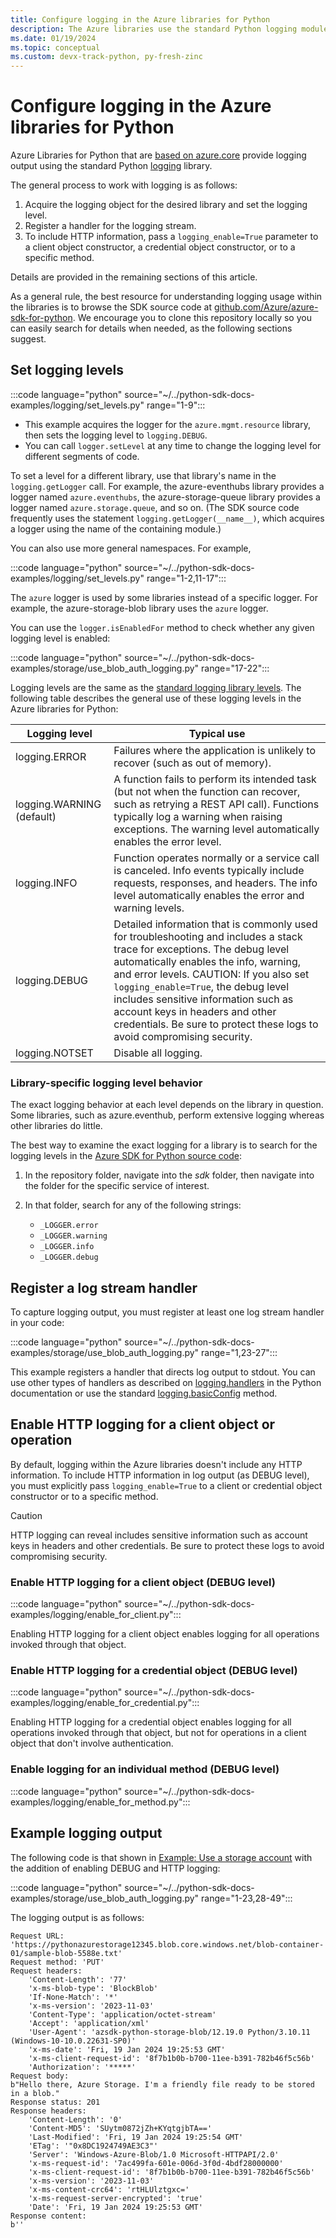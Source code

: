 ```yaml
---
title: Configure logging in the Azure libraries for Python
description: The Azure libraries use the standard Python logging module, which is configured on a per-library or per-operation basis.
ms.date: 01/19/2024
ms.topic: conceptual
ms.custom: devx-track-python, py-fresh-zinc
---
```


# Configure logging in the Azure libraries for Python

Azure Libraries for Python that are [based on azure.core](azure-sdk-library-package-index.md#libraries-using-azurecore) provide logging output using the standard Python [logging](https://docs.python.org/3/library/logging.html) library.

The general process to work with logging is as follows:

1. Acquire the logging object for the desired library and set the logging level.
1. Register a handler for the logging stream.
1. To include HTTP information, pass a `logging_enable=True` parameter to a client object constructor, a credential object constructor, or to a specific method.

Details are provided in the remaining sections of this article.

As a general rule, the best resource for understanding logging usage within the libraries is to browse the SDK source code at [github.com/Azure/azure-sdk-for-python](https://github.com/Azure/azure-sdk-for-python). We encourage you to clone this repository locally so you can easily search for details when needed, as the following sections suggest.

## Set logging levels

:::code language="python" source="~/../python-sdk-docs-examples/logging/set_levels.py" range="1-9":::

- This example acquires the logger for the `azure.mgmt.resource` library, then sets the logging level to `logging.DEBUG`.
- You can call `logger.setLevel` at any time to change the logging level for different segments of code.

To set a level for a different library, use that library's name in the `logging.getLogger` call. For example, the azure-eventhubs library provides a logger named `azure.eventhubs`, the azure-storage-queue library provides a logger named `azure.storage.queue`, and so on. (The SDK source code frequently uses the statement `logging.getLogger(__name__)`, which acquires a logger using the name of the containing module.)

You can also use more general namespaces. For example,

:::code language="python" source="~/../python-sdk-docs-examples/logging/set_levels.py" range="1-2,11-17":::

The `azure` logger is used by some libraries instead of a specific logger. For example, the azure-storage-blob library uses the `azure` logger.

You can use the `logger.isEnabledFor` method to check whether any given logging level is enabled:

:::code language="python" source="~/../python-sdk-docs-examples/storage/use_blob_auth_logging.py" range="17-22":::

Logging levels are the same as the [standard logging library levels](https://docs.python.org/3/library/logging.html#levels). The following table describes the general use of these logging levels in the Azure libraries for Python:

| Logging level             | Typical use |
| ---                       | ---         |
| logging.ERROR             | Failures where the application is unlikely to recover (such as out of memory). |
| logging.WARNING (default) | A function fails to perform its intended task (but not when the function can recover, such as retrying a REST API call). Functions typically log a warning when raising exceptions. The warning level automatically enables the error level. |
| logging.INFO              | Function operates normally or a service call is canceled. Info events typically include requests, responses, and headers. The info level automatically enables the error and warning levels. |
| logging.DEBUG             | Detailed information that is commonly used for troubleshooting and includes a stack trace for exceptions. The debug level automatically enables the info, warning, and error levels. CAUTION: If you also set `logging_enable=True`, the debug level includes sensitive information such as account keys in headers and other credentials. Be sure to protect these logs to avoid compromising security. |
| logging.NOTSET            | Disable all logging. |

### Library-specific logging level behavior

The exact logging behavior at each level depends on the library in question. Some libraries, such as azure.eventhub, perform extensive logging whereas other libraries do little.

The best way to examine the exact logging for a library is to search for the logging levels in the [Azure SDK for Python source code](https://github.com/Azure/azure-sdk-for-python):

1. In the repository folder, navigate into the *sdk* folder, then navigate into the folder for the specific service of interest.

1. In that folder, search for any of the following strings:

    - `_LOGGER.error`
    - `_LOGGER.warning`
    - `_LOGGER.info`
    - `_LOGGER.debug`

## Register a log stream handler

To capture logging output, you must register at least one log stream handler in your code:

:::code language="python" source="~/../python-sdk-docs-examples/storage/use_blob_auth_logging.py" range="1,23-27":::

This example registers a handler that directs log output to stdout. You can use other types of handlers as described on [logging.handlers](https://docs.python.org/3/library/logging.handlers.html) in the Python documentation or use the standard [logging.basicConfig](https://docs.python.org/3/library/logging.html#logging.basicConfig) method.

## Enable HTTP logging for a client object or operation

By default, logging within the Azure libraries doesn't include any HTTP information. To include HTTP information in log output (as DEBUG level), you must explicitly pass `logging_enable=True` to a client or credential object constructor or to a specific method.

> [!CAUTION]
> HTTP logging can reveal includes sensitive information such as account keys in headers and other credentials. Be sure to protect these logs to avoid compromising security.

### Enable HTTP logging for a client object (DEBUG level)

:::code language="python" source="~/../python-sdk-docs-examples/logging/enable_for_client.py":::

Enabling HTTP logging for a client object enables logging for all operations invoked through that object.

### Enable HTTP logging for a credential object (DEBUG level)

:::code language="python" source="~/../python-sdk-docs-examples/logging/enable_for_credential.py":::

Enabling HTTP logging for a credential object enables logging for all operations invoked through that object, but not for operations in a client object that don't involve authentication.

### Enable logging for an individual method (DEBUG level)

:::code language="python" source="~/../python-sdk-docs-examples/logging/enable_for_method.py":::

## Example logging output

The following code is that shown in [Example: Use a storage account](./examples/azure-sdk-example-storage-use.md) with the addition of enabling DEBUG and HTTP logging:

:::code language="python" source="~/../python-sdk-docs-examples/storage/use_blob_auth_logging.py" range="1-23,28-49":::

The logging output is as follows:

```output
Request URL: 'https://pythonazurestorage12345.blob.core.windows.net/blob-container-01/sample-blob-5588e.txt'
Request method: 'PUT'
Request headers:
    'Content-Length': '77'
    'x-ms-blob-type': 'BlockBlob'
    'If-None-Match': '*'
    'x-ms-version': '2023-11-03'
    'Content-Type': 'application/octet-stream'
    'Accept': 'application/xml'
    'User-Agent': 'azsdk-python-storage-blob/12.19.0 Python/3.10.11 (Windows-10-10.0.22631-SP0)'
    'x-ms-date': 'Fri, 19 Jan 2024 19:25:53 GMT'
    'x-ms-client-request-id': '8f7b1b0b-b700-11ee-b391-782b46f5c56b'
    'Authorization': '*****'
Request body:
b"Hello there, Azure Storage. I'm a friendly file ready to be stored in a blob."
Response status: 201
Response headers:
    'Content-Length': '0'
    'Content-MD5': 'SUytm0872jZh+KYqtgjbTA=='
    'Last-Modified': 'Fri, 19 Jan 2024 19:25:54 GMT'
    'ETag': '"0x8DC1924749AE3C3"'
    'Server': 'Windows-Azure-Blob/1.0 Microsoft-HTTPAPI/2.0'
    'x-ms-request-id': '7ac499fa-601e-006d-3f0d-4bdf28000000'
    'x-ms-client-request-id': '8f7b1b0b-b700-11ee-b391-782b46f5c56b'
    'x-ms-version': '2023-11-03'
    'x-ms-content-crc64': 'rtHLUlztgxc='
    'x-ms-request-server-encrypted': 'true'
    'Date': 'Fri, 19 Jan 2024 19:25:53 GMT'
Response content:
b''
```
